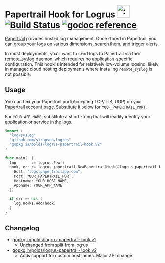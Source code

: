 # Papertrail Hook for Logrus <img src="http://i.imgur.com/hTeVwmJ.png" width="40" height="40" alt=":walrus:" class="emoji" title=":walrus:" /> [![Build Status](https://travis-ci.org/polds/logrus-papertrail-hook.svg)](https://travis-ci.org/polds/logrus-papertrail-hook)&nbsp;[![godoc reference](https://godoc.org/github.com/polds/logrus-papertrail-hook?status.png)](https://godoc.org/gopkg.in/polds/logrus-papertrail-hook.v2)

[Papertrail](https://papertrailapp.com) provides hosted log management. Once stored in Papertrail, you can [group](http://help.papertrailapp.com/kb/how-it-works/groups/) your logs on various dimensions, [search](http://help.papertrailapp.com/kb/how-it-works/search-syntax) them, and trigger [alerts](http://help.papertrailapp.com/kb/how-it-works/alerts).

In most deployments, you'll want to send logs to Papertrail via their [remote_syslog](http://help.papertrailapp.com/kb/configuration/configuring-centralized-logging-from-text-log-files-in-unix/) daemon, which requires no application-specific configuration. This hook is intended for relatively low-volume logging, likely in managed cloud hosting deployments where installing `remote_syslog` is not possible.

## Usage

You can find your Papertrail port(Accepting TCP/TLS, UDP) on your [Papertrail account page](https://papertrailapp.com/account/destinations). Substitute it below for `YOUR_PAPERTRAIL_PORT`.

For `YOUR_APP_NAME`, substitute a short string that will readily identify your application or service in the logs.

```go
import (
  "log/syslog"
  "github.com/sirupsen/logrus"
  "gopkg.in/polds/logrus-papertrail-hook.v2"
)

func main() {
  log       := logrus.New()
  hook, err := logrus_papertrail.NewPapertrailHook(&logrus_papertrail.Hook{
    Host: "logs.papertrailapp.com",
    Port: YOUR_PAPERTRAIL_PORT,
    Hostname: YOUR_HOST_NAME,
    Appname: YOUR_APP_NAME
  })

  if err == nil {
    log.Hooks.Add(hook)
  }
}
```

## Changelog
- [gopkg.in/polds/logrus-papertrail-hook.v1](https://godoc.org/gopkg.in/polds/logrus-papertrail-hook.v1)
    - Unchanged from split from [logrus](https://github.com/Sirupsen/logrus)
- [gopkg.in/polds/logrus-papertrail-hook.v2](https://godoc.org/gopkg.in/polds/logrus-papertrail-hook.v2)
    - Adds support for custom hostnames. Major API change.
